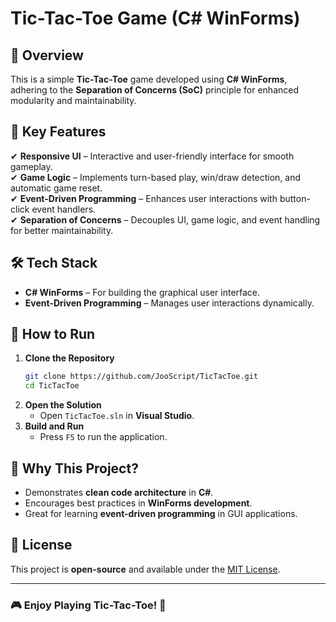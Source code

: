 # Tic-Tac-Toe Game (C# WinForms)

## 🎯 Overview
This is a simple **Tic-Tac-Toe** game developed using **C# WinForms**, adhering to the **Separation of Concerns (SoC)** principle for enhanced modularity and maintainability.

## 🔑 Key Features
✔ **Responsive UI** – Interactive and user-friendly interface for smooth gameplay.  
✔ **Game Logic** – Implements turn-based play, win/draw detection, and automatic game reset.  
✔ **Event-Driven Programming** – Enhances user interactions with button-click event handlers.  
✔ **Separation of Concerns** – Decouples UI, game logic, and event handling for better maintainability.

## 🛠 Tech Stack
- **C# WinForms** – For building the graphical user interface.
- **Event-Driven Programming** – Manages user interactions dynamically.

## 📖 How to Run
1. **Clone the Repository**
   ```sh
   git clone https://github.com/JooScript/TicTacToe.git
   cd TicTacToe
   ```
2. **Open the Solution**
   - Open `TicTacToe.sln` in **Visual Studio**.
3. **Build and Run**
   - Press `F5` to run the application.

## 🎯 Why This Project?
- Demonstrates **clean code architecture** in **C#**.
- Encourages best practices in **WinForms development**.
- Great for learning **event-driven programming** in GUI applications.

## 📜 License
This project is **open-source** and available under the [MIT License](LICENSE).

---
### 🎮 Enjoy Playing Tic-Tac-Toe! 🚀
